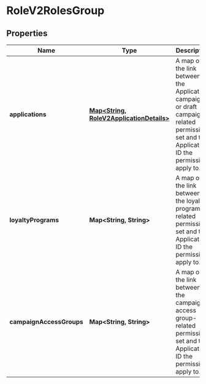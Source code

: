 

# RoleV2RolesGroup

## Properties

Name | Type | Description | Notes
------------ | ------------- | ------------- | -------------
**applications** | [**Map&lt;String, RoleV2ApplicationDetails&gt;**](RoleV2ApplicationDetails.md) | A map of the link between the Application, campaign, or draft campaign-related permission set and the Application ID the permissions apply to. |  [optional]
**loyaltyPrograms** | **Map&lt;String, String&gt;** | A map of the link between the loyalty program-related permission set and the Application ID the permissions apply to. |  [optional]
**campaignAccessGroups** | **Map&lt;String, String&gt;** | A map of the link between the campaign access group-related permission set and the Application ID the permissions apply to. |  [optional]



